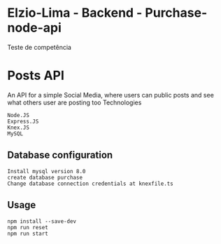 # Elzio-Lima - Backend - Purchase-node-api

Teste de competência

# Posts API

An API for a simple Social Media, where users can public posts and see what others user are posting too Technologies

	Node.JS
	Express.JS
	Knex.JS
	MySQL

## Database configuration

	Install mysql version 8.0
	create database purchase
	Change database connection credentials at knexfile.ts
  
## Usage

	npm install --save-dev
  	npm run reset
	npm run start


